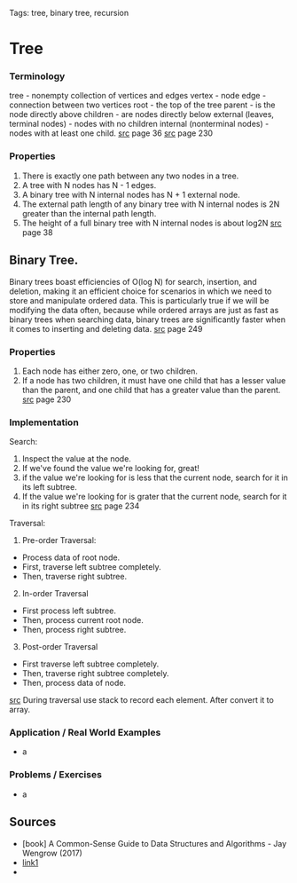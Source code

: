 Tags: tree, binary tree, recursion
# Tree
### Terminology
tree - nonempty collection of vertices and edges
vertex - node
edge - connection between two vertices
root - the top of the tree
parent - is the node directly above
children - are nodes directly below
external (leaves, terminal nodes) - nodes with no children 
internal (nonterminal nodes) - nodes with at least one child.
[src](#b-alg-c-segw) page 36
[src](#dstr_a_wengrow_j) page 230

### Properties
1. There is exactly one path between any two nodes in a tree. 
2. A tree with N nodes has N - 1 edges.
3. A binary tree with N internal nodes has N + 1 external node.
4. The external path length of any binary tree with N internal nodes is 2N greater than the internal path length.
5. The height of a full binary tree with N internal nodes is about log2N
[src](#b-alg-c-segw) page 38

## Binary Tree. 
Binary trees boast efficiencies of O(log N) for search, insertion, and deletion, making it an efficient choice for scenarios in which we need to store and manipulate ordered data. This is particularly true if we will be modifying the data often, because while ordered arrays are just as fast as binary trees when searching data, binary trees are significantly faster when it comes to inserting and deleting data.
[src](#dstr_a_wengrow_j) page 249


### Properties
1. Each node has either zero, one, or two children.
2. If a node has two children, it must have one child that has a lesser value than the parent, and one child that has a greater value than the parent.
[src](#dstr_a_wengrow_j) page 230

### Implementation

Search:  
1. Inspect the value at the node.
2. If we've found the value we're looking for, great!
3. if the value we're looking for is less that the current node, search for it in its left subtree.
4. If the value we're looking for is grater that the current node, search for it in its right subtree
[src](#dstr_a_wengrow_j) page 234

Traversal:
1. Pre-order Traversal:
  * Process data of root node.
  * First, traverse left subtree completely.
  * Then, traverse right subtree.
2. In-order Traversal
  * First process left subtree.
  * Then, process current root node.
  * Then, process right subtree.
3. Post-order Traversal
  * First traverse left subtree completely.
  * Then, traverse right subtree completely.
  * Then, process data of node.

[src](#link1)
During traversal use stack to record each element. After convert it to array.

### Application / Real World Examples
* a

### Problems / Exercises
* a

## Sources
* <a name="dstr_a_wengrow_j"></a>[book] A Common-Sense Guide to Data Structures and Algorithms - Jay Wengrow (2017)
* <a name="link1" href="https://www.studytonight.com/data-structures/binary-search-tree">link1</a>
* 
